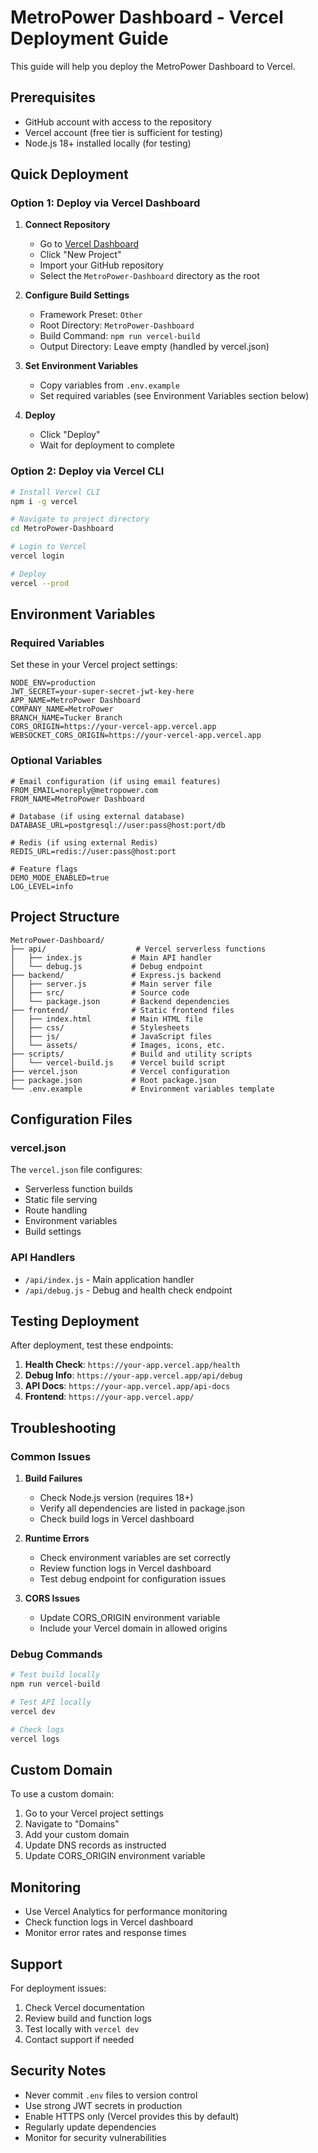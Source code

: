 # MetroPower Dashboard - Vercel Deployment Guide

This guide will help you deploy the MetroPower Dashboard to Vercel.

## Prerequisites

- GitHub account with access to the repository
- Vercel account (free tier is sufficient for testing)
- Node.js 18+ installed locally (for testing)

## Quick Deployment

### Option 1: Deploy via Vercel Dashboard

1. **Connect Repository**
   - Go to [Vercel Dashboard](https://vercel.com/dashboard)
   - Click "New Project"
   - Import your GitHub repository
   - Select the `MetroPower-Dashboard` directory as the root

2. **Configure Build Settings**
   - Framework Preset: `Other`
   - Root Directory: `MetroPower-Dashboard`
   - Build Command: `npm run vercel-build`
   - Output Directory: Leave empty (handled by vercel.json)

3. **Set Environment Variables**
   - Copy variables from `.env.example`
   - Set required variables (see Environment Variables section below)

4. **Deploy**
   - Click "Deploy"
   - Wait for deployment to complete

### Option 2: Deploy via Vercel CLI

```bash
# Install Vercel CLI
npm i -g vercel

# Navigate to project directory
cd MetroPower-Dashboard

# Login to Vercel
vercel login

# Deploy
vercel --prod
```

## Environment Variables

### Required Variables

Set these in your Vercel project settings:

```env
NODE_ENV=production
JWT_SECRET=your-super-secret-jwt-key-here
APP_NAME=MetroPower Dashboard
COMPANY_NAME=MetroPower
BRANCH_NAME=Tucker Branch
CORS_ORIGIN=https://your-vercel-app.vercel.app
WEBSOCKET_CORS_ORIGIN=https://your-vercel-app.vercel.app
```

### Optional Variables

```env
# Email configuration (if using email features)
FROM_EMAIL=noreply@metropower.com
FROM_NAME=MetroPower Dashboard

# Database (if using external database)
DATABASE_URL=postgresql://user:pass@host:port/db

# Redis (if using external Redis)
REDIS_URL=redis://user:pass@host:port

# Feature flags
DEMO_MODE_ENABLED=true
LOG_LEVEL=info
```

## Project Structure

```
MetroPower-Dashboard/
├── api/                    # Vercel serverless functions
│   ├── index.js           # Main API handler
│   └── debug.js           # Debug endpoint
├── backend/               # Express.js backend
│   ├── server.js          # Main server file
│   ├── src/               # Source code
│   └── package.json       # Backend dependencies
├── frontend/              # Static frontend files
│   ├── index.html         # Main HTML file
│   ├── css/               # Stylesheets
│   ├── js/                # JavaScript files
│   └── assets/            # Images, icons, etc.
├── scripts/               # Build and utility scripts
│   └── vercel-build.js    # Vercel build script
├── vercel.json            # Vercel configuration
├── package.json           # Root package.json
└── .env.example           # Environment variables template
```

## Configuration Files

### vercel.json

The `vercel.json` file configures:
- Serverless function builds
- Static file serving
- Route handling
- Environment variables
- Build settings

### API Handlers

- `/api/index.js` - Main application handler
- `/api/debug.js` - Debug and health check endpoint

## Testing Deployment

After deployment, test these endpoints:

1. **Health Check**: `https://your-app.vercel.app/health`
2. **Debug Info**: `https://your-app.vercel.app/api/debug`
3. **API Docs**: `https://your-app.vercel.app/api-docs`
4. **Frontend**: `https://your-app.vercel.app/`

## Troubleshooting

### Common Issues

1. **Build Failures**
   - Check Node.js version (requires 18+)
   - Verify all dependencies are listed in package.json
   - Check build logs in Vercel dashboard

2. **Runtime Errors**
   - Check environment variables are set correctly
   - Review function logs in Vercel dashboard
   - Test debug endpoint for configuration issues

3. **CORS Issues**
   - Update CORS_ORIGIN environment variable
   - Include your Vercel domain in allowed origins

### Debug Commands

```bash
# Test build locally
npm run vercel-build

# Test API locally
vercel dev

# Check logs
vercel logs
```

## Custom Domain

To use a custom domain:

1. Go to your Vercel project settings
2. Navigate to "Domains"
3. Add your custom domain
4. Update DNS records as instructed
5. Update CORS_ORIGIN environment variable

## Monitoring

- Use Vercel Analytics for performance monitoring
- Check function logs in Vercel dashboard
- Monitor error rates and response times

## Support

For deployment issues:
1. Check Vercel documentation
2. Review build and function logs
3. Test locally with `vercel dev`
4. Contact support if needed

## Security Notes

- Never commit `.env` files to version control
- Use strong JWT secrets in production
- Enable HTTPS only (Vercel provides this by default)
- Regularly update dependencies
- Monitor for security vulnerabilities

